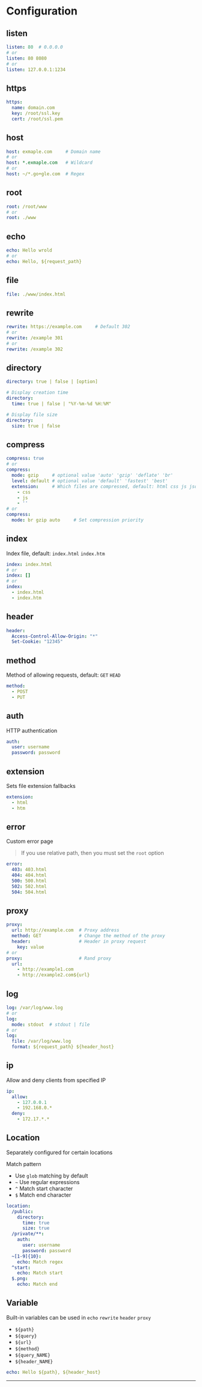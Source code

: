 # Configuration

## listen

```yaml
listen: 80  # 0.0.0.0
# or
listen: 80 8080
# or
listen: 127.0.0.1:1234
```

## https

```yaml
https:
  name: domain.com
  key: /root/ssl.key
  cert: /root/ssl.pem
```

## host

```yaml
host: exmaple.com     # Domain name
# or
host: *.exmaple.com   # Wildcard
# or
host: ~/*.go+gle.com  # Regex
```

## root

```yaml
root: /root/www
# or
root: ./www
```

## echo

```yaml
echo: Hello wrold
# or
echo: Hello, ${request_path}
```

## file

```yaml
file: ./www/index.html
```

## rewrite

```yaml
rewrite: https://example.com     # Default 302
# or
rewrite: /example 301
# or
rewrite: /example 302
```

## directory

```yaml
directory: true | false | [option]

# Display creation time
directory:
  time: true | false | "%Y-%m-%d %H:%M"

# Display file size
directory:
  size: true | false
```

## compress

```yaml
compress: true
# or
compress:         
  mode: gzip     # optional value 'auto' 'gzip' 'deflate' 'br'
  level: default # optional value 'default' 'fastest' 'best'
  extension:     # Which files are compressed, default: html css js json png
    - css
    - js
    - ''
# or
compress:         
  mode: br gzip auto     # Set compression priority
```

## index

Index file, default: `index.html` `index.htm`
 
```yaml
index: index.html
# or
index: []
# or
index:
  - index.html
  - index.htm
```

## header

```yaml
header:    
  Access-Control-Allow-Origin: "*"
  Set-Cookie: "12345"
```

## method

Method of allowing requests, default: `GET` `HEAD`

```yaml
method:
  - POST
  - PUT
```

## auth
  
HTTP authentication

```yaml
auth:  
  user: username
  password: password
```

## extension

Sets file extension fallbacks

```yaml
extension:  
  - html
  - htm
```

## error

Custom error page

> If you use relative path, then you must set the `root` option

```yaml
error:  
  403: 403.html
  404: 404.html
  500: 500.html
  502: 502.html
  504: 504.html
```

## proxy

```yaml
proxy:
  url: http://example.com  # Proxy address
  method: GET              # Change the method of the proxy
  header:                  # Header in proxy request
    key: value
# or
proxy:                     # Rand proxy
  url:
    - http://example1.com
    - http://example2.com${url}
```

## log

```yaml
log: /var/log/www.log
# or
log:
  mode: stdout  # stdout | file
# or
log:
  file: /var/log/www.log
  format: ${request_path} ${header_host}
```

## ip

Allow and deny clients from specified IP

```yaml
ip:
  allow:
    - 127.0.0.1
    - 192.168.0.*
  deny:
    - 172.17.*.*
```


## Location

Separately configured for certain locations

Match pattern

* Use `glob` matching by default
* `~` Use regular expressions
* `^` Match start character
* `$` Match end character

```yaml
location: 
  /public:
    directory:
      time: true
      size: true
  /private/**:
    auth:
      user: username
      password: password
  ~[1-9]{10}:
    echo: Match regex
  ^start:
    echo: Match start
  $.png:
    echo: Match end
```

## Variable

Built-in variables can be used in `echo` `rewrite` `header` `proxy`

* `${path}`
* `${query}`
* `${url}`
* `${method}`
* `${query_NAME}`
* `${header_NAME}`

```yaml
echo: Hello ${path}, ${header_host}
```

---